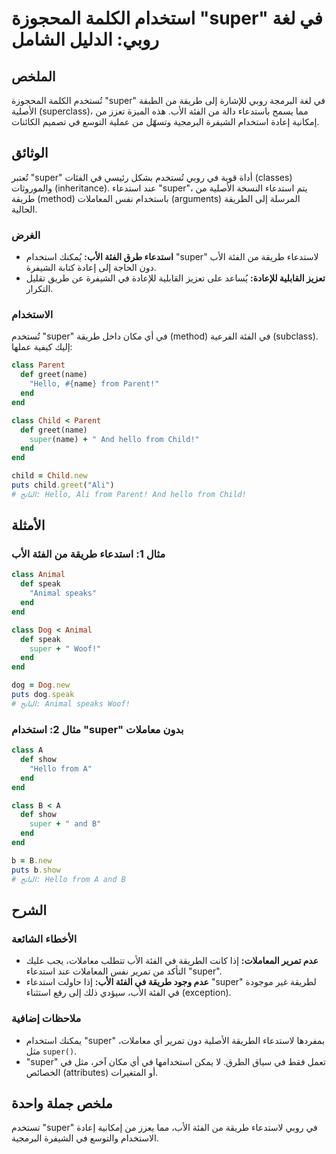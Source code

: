 <!--
Meta Description: # استخدام الكلمة المحجوزة "super" في لغة روبي: الدليل الشامل ## الملخص تُستخدم الكلمة المحجوزة "super" في لغة البرمجة روبي للإشارة إلى طريقة من الطبقة...
Meta Keywords: super, end, الفئة, الأب, طريقة
-->

# استخدام الكلمة المحجوزة "super" في لغة روبي: الدليل الشامل

## الملخص
تُستخدم الكلمة المحجوزة "super" في لغة البرمجة روبي للإشارة إلى طريقة من الطبقة الأصلية (superclass)، مما يسمح باستدعاء دالة من الفئة الأب. هذه الميزة تعزز من إمكانية إعادة استخدام الشيفرة البرمجية وتسهّل من عملية التوسع في تصميم الكائنات.

## الوثائق
تُعتبر "super" أداة قوية في روبي تُستخدم بشكل رئيسي في الفئات (classes) والموروثات (inheritance). عند استدعاء "super"، يتم استدعاء النسخة الأصلية من طريقة (method) باستخدام نفس المعاملات (arguments) المرسلة إلى الطريقة الحالية.

### الغرض
- **استدعاء طرق الفئة الأب:** يُمكنك استخدام "super" لاستدعاء طريقة من الفئة الأب دون الحاجة إلى إعادة كتابة الشيفرة.
- **تعزيز القابلية للإعادة:** يُساعد على تعزيز القابلية للإعادة في الشيفرة عن طريق تقليل التكرار.

### الاستخدام
تُستخدم "super" في أي مكان داخل طريقة (method) في الفئة الفرعية (subclass). إليك كيفية عملها:

```ruby
class Parent
  def greet(name)
    "Hello, #{name} from Parent!"
  end
end

class Child < Parent
  def greet(name)
    super(name) + " And hello from Child!"
  end
end

child = Child.new
puts child.greet("Ali")
# الناتج: Hello, Ali from Parent! And hello from Child!
```

## الأمثلة
### مثال 1: استدعاء طريقة من الفئة الأب
```ruby
class Animal
  def speak
    "Animal speaks"
  end
end

class Dog < Animal
  def speak
    super + " Woof!"
  end
end

dog = Dog.new
puts dog.speak
# الناتج: Animal speaks Woof!
```

### مثال 2: استخدام "super" بدون معاملات
```ruby
class A
  def show
    "Hello from A"
  end
end

class B < A
  def show
    super + " and B"
  end
end

b = B.new
puts b.show
# الناتج: Hello from A and B
```

## الشرح
### الأخطاء الشائعة
- **عدم تمرير المعاملات:** إذا كانت الطريقة في الفئة الأب تتطلب معاملات، يجب عليك التأكد من تمرير نفس المعاملات عند استدعاء "super".
- **عدم وجود طريقة في الفئة الأب:** إذا حاولت استدعاء "super" لطريقة غير موجودة في الفئة الأب، سيؤدي ذلك إلى رفع استثناء (exception).

### ملاحظات إضافية
- يمكنك استخدام "super" بمفردها لاستدعاء الطريقة الأصلية دون تمرير أي معاملات، مثل `super()`.
- "super" تعمل فقط في سياق الطرق. لا يمكن استخدامها في أي مكان آخر، مثل في الخصائص (attributes) أو المتغيرات.

## ملخص جملة واحدة
تستخدم "super" في روبي لاستدعاء طريقة من الفئة الأب، مما يعزز من إمكانية إعادة الاستخدام والتوسع في الشيفرة البرمجية.